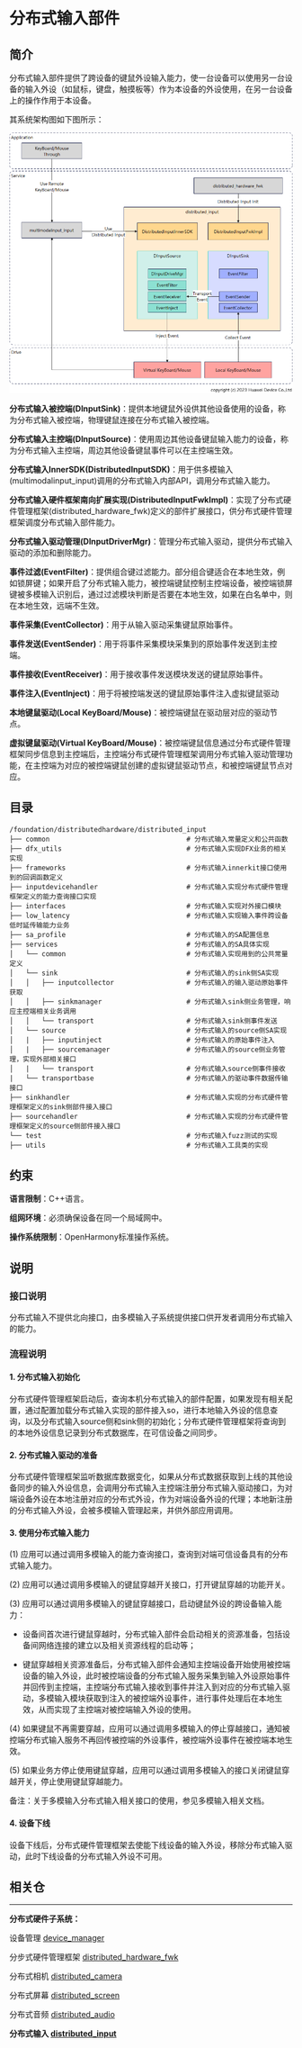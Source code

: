 # **分布式输入部件**

## **简介**

分布式输入部件提供了跨设备的键鼠外设输入能力，使一台设备可以使用另一台设备的输入外设（如鼠标，键盘，触摸板等）作为本设备的外设使用，在另一台设备上的操作作用于本设备。

其系统架构图如下图所示：

![distributedinput_arch](figures/distributedinput_arch.png)

**分布式输入被控端(DInputSink)**：提供本地键鼠外设供其他设备使用的设备，称为分布式输入被控端，物理键鼠连接在分布式输入被控端。

**分布式输入主控端(DInputSource)**：使用周边其他设备键鼠输入能力的设备，称为分布式输入主控端，周边其他设备键鼠事件可以在主控端生效。

**分布式输入InnerSDK(DistributedInputSDK)**：用于供多模输入(multimodalinput_input)调用的分布式输入内部API，调用分布式输入能力。

**分布式输入硬件框架南向扩展实现(DistributedInputFwkImpl)**：实现了分布式硬件管理框架(distributed_hardware_fwk)定义的部件扩展接口，供分布式硬件管理框架调度分布式输入部件能力。

**分布式输入驱动管理(DInputDriverMgr)**：管理分布式输入驱动，提供分布式输入驱动的添加和删除能力。

**事件过滤(EventFilter)**：提供组合键过滤能力。部分组合键适合在本地生效，例如锁屏键；如果开启了分布式输入能力，被控端键鼠控制主控端设备，被控端锁屏键被多模输入识别后，通过过滤模块判断是否要在本地生效，如果在白名单中，则在本地生效，远端不生效。

**事件采集(EventCollector)**：用于从输入驱动采集键鼠原始事件。

**事件发送(EventSender)**：用于将事件采集模块采集到的原始事件发送到主控端。

**事件接收(EventReceiver)**：用于接收事件发送模块发送的键鼠原始事件。

**事件注入(EventInject)**：用于将被控端发送的键鼠原始事件注入虚拟键鼠驱动

**本地键鼠驱动(Local KeyBoard/Mouse)**：被控端键鼠在驱动层对应的驱动节点。

**虚拟键鼠驱动(Virtual KeyBoard/Mouse)**：被控端键鼠信息通过分布式硬件管理框架同步信息到主控端后，主控端分布式硬件管理框架调用分布式输入驱动管理功能，在主控端为对应的被控端键鼠创建的虚拟键鼠驱动节点，和被控端键鼠节点对应。

## **目录**

```
/foundation/distributedhardware/distributed_input
├── common                                  # 分布式输入常量定义和公共函数
├── dfx_utils                               # 分布式输入实现DFX业务的相关实现
├── frameworks                              # 分布式输入innerkit接口使用到的回调函数定义
├── inputdevicehandler                      # 分布式输入实现分布式硬件管理框架定义的能力查询接口实现
├── interfaces                              # 分布式输入实现对外接口模块
├── low_latency                             # 分布式输入实现输入事件跨设备低时延传输能力业务
├── sa_profile                              # 分布式输入的SA配置信息
├── services                                # 分布式输入的SA具体实现
│   └── common                              # 分布式输入实现用到的公共常量定义
│   └── sink                                # 分布式输入的sink侧SA实现
│   │   ├── inputcollector                  # 分布式输入的输入驱动原始事件获取
│   │   ├── sinkmanager                     # 分布式输入sink侧业务管理，响应主控端相关业务调用
│   │   └── transport                       # 分布式输入sink侧事件发送
│   └── source                              # 分布式输入的source侧SA实现
│   |   ├── inputinject                     # 分布式输入的原始事件注入
│   |   ├── sourcemanager                   # 分布式输入的source侧业务管理，实现外部相关接口
│   |   └── transport                       # 分布式输入source侧事件接收
|   └── transportbase                       # 分布式输入的驱动事件数据传输接口
├── sinkhandler                             # 分布式输入实现的分布式硬件管理框架定义的sink侧部件接入接口
├── sourcehandler                           # 分布式输入实现的分布式硬件管理框架定义的source侧部件接入接口
└── test                                    # 分布式输入fuzz测试的实现
├── utils                                   # 分布式输入工具类的实现
```

## **约束**

**语言限制**：C++语言。

**组网环境**：必须确保设备在同一个局域网中。

**操作系统限制**：OpenHarmony标准操作系统。

## **说明**

### **接口说明**

分布式输入不提供北向接口，由多模输入子系统提供接口供开发者调用分布式输入的能力。

### **流程说明**

#### **1. 分布式输入初始化**

分布式硬件管理框架启动后，查询本机分布式输入的部件配置，如果发现有相关配置，通过配置加载分布式输入实现的部件接入so，进行本地输入外设的信息查询，以及分布式输入source侧和sink侧的初始化；分布式硬件管理框架将查询到的本地外设信息记录到分布式数据库，在可信设备之间同步。

#### **2. 分布式输入驱动的准备**

分布式硬件管理框架监听数据库数据变化，如果从分布式数据获取到上线的其他设备同步的输入外设信息，会调用分布式输入主控端注册分布式输入驱动接口，为对端设备外设在本地注册对应的分布式外设，作为对端设备外设的代理；本地新注册的分布式输入外设，会被多模输入管理起来，并供外部应用调用。

#### **3. 使用分布式输入能力**

(1) 应用可以通过调用多模输入的能力查询接口，查询到对端可信设备具有的分布式输入能力。

(2) 应用可以通过调用多模输入的键鼠穿越开关接口，打开键鼠穿越的功能开关。

(3) 应用可以通过调用多模输入的键鼠穿越接口，启动键鼠外设的跨设备输入能力：

- 设备间首次进行键鼠穿越时，分布式输入部件会启动相关的资源准备，包括设备间网络连接的建立以及相关资源线程的启动等；

- 键鼠穿越相关资源准备后，分布式输入部件会通知主控端设备开始使用被控端设备的输入外设，此时被控端设备的分布式输入服务采集到输入外设原始事件并回传到主控端，主控端分布式输入接收到事件并注入到对应的分布式输入驱动，多模输入模块获取到注入的被控端外设事件，进行事件处理后在本地生效，从而实现了主控端对被控端输入外设的使用。

(4) 如果键鼠不再需要穿越，应用可以通过调用多模输入的停止穿越接口，通知被控端分布式输入服务不再回传被控端的外设事件，被控端外设事件在被控端本地生效。

(5) 如果业务方停止使用键鼠穿越，应用可以通过调用多模输入的接口关闭键鼠穿越开关，停止使用键鼠穿越能力。

备注：关于多模输入分布式输入相关接口的使用，参见多模输入相关文档。

#### **4. 设备下线**

设备下线后，分布式硬件管理框架去使能下线设备的输入外设，移除分布式输入驱动，此时下线设备的分布式输入外设不可用。

## **相关仓**

****

**分布式硬件子系统：**

设备管理
[device_manager](https://gitee.com/openharmony/distributedhardware_device_manager)

分步式硬件管理框架
[distributed_hardware_fwk](https://gitee.com/openharmony/distributedhardware_distributed_hardware_fwk)

分布式相机
[distributed_camera](https://gitee.com/openharmony/distributedhardware_distributed_camera)

分布式屏幕
[distributed_screen](https://gitee.com/openharmony/distributedhardware_distributed_screen)

分布式音频
[distributed_audio](https://gitee.com/openharmony/distributedhardware_distributed_audio)

**分布式输入
[distributed_input](https://gitee.com/openharmony/distributedhardware_distributed_input)**
